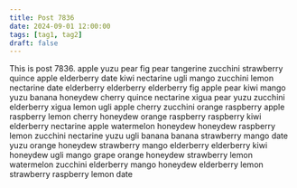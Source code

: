 ```yaml
---
title: Post 7836
date: 2024-09-01 12:00:00
tags: [tag1, tag2]
draft: false
---
```

This is post 7836.
apple
yuzu
pear
fig
pear
tangerine
zucchini
strawberry
quince
apple
elderberry
date
kiwi
nectarine
ugli
mango
zucchini
lemon
nectarine
date
elderberry
elderberry
elderberry
fig
apple
pear
kiwi
mango
yuzu
banana
honeydew
cherry
quince
nectarine
xigua
pear
yuzu
zucchini
elderberry
xigua
lemon
ugli
apple
cherry
zucchini
orange
raspberry
apple
raspberry
lemon
cherry
honeydew
orange
raspberry
raspberry
kiwi
elderberry
nectarine
apple
watermelon
honeydew
honeydew
raspberry
lemon
zucchini
nectarine
yuzu
ugli
banana
banana
strawberry
mango
date
yuzu
orange
honeydew
strawberry
mango
elderberry
elderberry
kiwi
honeydew
ugli
mango
grape
orange
honeydew
strawberry
lemon
watermelon
zucchini
elderberry
mango
honeydew
elderberry
lemon
strawberry
raspberry
lemon
date
